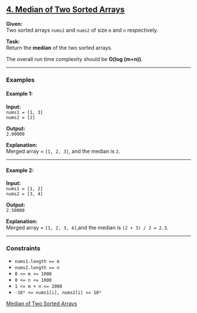 
## [4. Median of Two Sorted Arrays](https://leetcode.com/problems/median-of-two-sorted-arrays/)

**Given:**  
Two sorted arrays `nums1` and `nums2` of size `m` and `n` respectively.

**Task:**  
Return the **median** of the two sorted arrays.

The overall run time complexity should be **O(log (m+n))**.

---

### Examples

#### Example 1:

**Input:**  
`nums1 = [1, 3]`  
`nums2 = [2]`  

**Output:**  
`2.00000`

**Explanation:**  
Merged array = `[1, 2, 3]`, and the median is `2`.

---

#### Example 2:

**Input:**  
`nums1 = [1, 2]`  
`nums2 = [3, 4]`  

**Output:**  
`2.50000`

**Explanation:**  
Merged array = `[1, 2, 3, 4]`,and the median is `(2 + 3) / 2 = 2.5`.

---

### Constraints

- `nums1.length == m`
- `nums2.length == n`
- `0 <= m <= 1000`
- `0 <= n <= 1000`
- `1 <= m + n <= 2000`
- `-10⁶ <= nums1[i], nums2[i] <= 10⁶`

[Median of Two Sorted Arrays](https://leetcode.com/problems/median-of-two-sorted-arrays/description/?envType=problem-list-v2&envId=binary-search)
